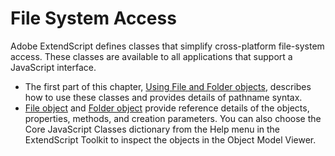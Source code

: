 <a id="file-system-access"></a>

# File System Access

Adobe ExtendScript defines classes that simplify cross-platform file-system access. These classes are
available to all applications that support a JavaScript interface.

- The first part of this chapter, [Using File and Folder objects](using-file-and-folder-objects.md#using-file-and-folder-objects), describes how to use these classes and
  provides details of pathname syntax.
- [File object](file-object.md#file-object) and [Folder object](folder-object.md#folder-object) provide reference details of the objects,
  properties, methods, and creation parameters. You can also choose the Core JavaScript Classes
  dictionary from the Help menu in the ExtendScript Toolkit to inspect the objects in the Object Model
  Viewer.
